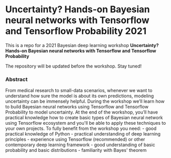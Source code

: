 # Uncertainty? Hands-on Bayesian neural networks with Tensorflow and Tensorflow Probability 2021

This is a repo for a 2021 Bayesian deep learning workshop **Uncertainty? Hands-on Bayesian neural networks with Tensorflow and Tensorflow Probability**

The repository will be updated before the workshop. Stay tuned!

### Abstract
From medical research to small-data scenarios, whenever we want to understand how sure the model is about its own predictions, modeling uncertainty can be immensely helpful. During the workshop we’ll learn how to build Bayesian neural networks using Tensorflow and Tensorflow Probability to model uncertainty. At the end of the workshop, you’ll have practical knowledge how to create basic types of Bayesian neural network using Tensorflow ecosystem and you'll be able to apply these techniques to your own projects. To fully benefit from the workshop you need: - good practical knowledge of Python - practical understanding of deep learning principles - experience using Tensorflow (recommended) or other contemporary deep learning framework - good understanding of basic probability and basic distributions - familiarity with Bayes' theorem
